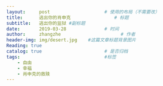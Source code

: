 ```yaml
---
layout:     post                    # 使用的布局（不需要改）
title:      逃出你的肖申克                # 标题 
subtitle:   逃出你的监狱 #副标题
date:       2019-03-28              # 时间
author:     zhangzhe                      # 作者
header-img: img/desert.jpg    #这篇文章标题背景图片
Reading: true
catalog: true                       # 是否归档
tags:                               #标签
    - 自由
    - 幸福
    - 肖申克的救赎
---
```


